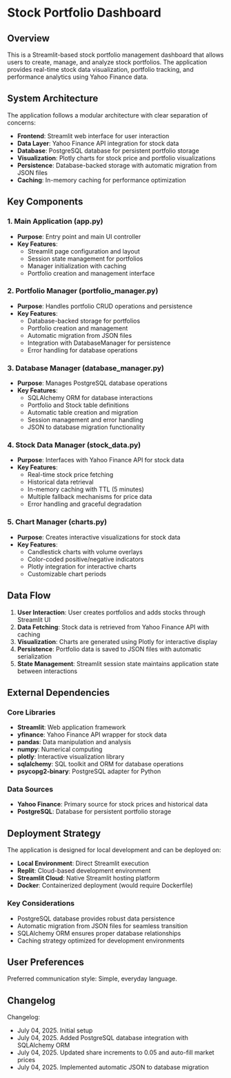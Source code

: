 # Stock Portfolio Dashboard

## Overview

This is a Streamlit-based stock portfolio management dashboard that allows users to create, manage, and analyze stock portfolios. The application provides real-time stock data visualization, portfolio tracking, and performance analytics using Yahoo Finance data.

## System Architecture

The application follows a modular architecture with clear separation of concerns:

- **Frontend**: Streamlit web interface for user interaction
- **Data Layer**: Yahoo Finance API integration for stock data
- **Database**: PostgreSQL database for persistent portfolio storage
- **Visualization**: Plotly charts for stock price and portfolio visualizations
- **Persistence**: Database-backed storage with automatic migration from JSON files
- **Caching**: In-memory caching for performance optimization

## Key Components

### 1. Main Application (app.py)
- **Purpose**: Entry point and main UI controller
- **Key Features**:
  - Streamlit page configuration and layout
  - Session state management for portfolios
  - Manager initialization with caching
  - Portfolio creation and management interface

### 2. Portfolio Manager (portfolio_manager.py)
- **Purpose**: Handles portfolio CRUD operations and persistence
- **Key Features**:
  - Database-backed storage for portfolios
  - Portfolio creation and management
  - Automatic migration from JSON files
  - Integration with DatabaseManager for persistence
  - Error handling for database operations

### 3. Database Manager (database_manager.py)
- **Purpose**: Manages PostgreSQL database operations
- **Key Features**:
  - SQLAlchemy ORM for database interactions
  - Portfolio and Stock table definitions
  - Automatic table creation and migration
  - Session management and error handling
  - JSON to database migration functionality

### 4. Stock Data Manager (stock_data.py)
- **Purpose**: Interfaces with Yahoo Finance API for stock data
- **Key Features**:
  - Real-time stock price fetching
  - Historical data retrieval
  - In-memory caching with TTL (5 minutes)
  - Multiple fallback mechanisms for price data
  - Error handling and graceful degradation

### 5. Chart Manager (charts.py)
- **Purpose**: Creates interactive visualizations for stock data
- **Key Features**:
  - Candlestick charts with volume overlays
  - Color-coded positive/negative indicators
  - Plotly integration for interactive charts
  - Customizable chart periods

## Data Flow

1. **User Interaction**: User creates portfolios and adds stocks through Streamlit UI
2. **Data Fetching**: Stock data is retrieved from Yahoo Finance API with caching
3. **Visualization**: Charts are generated using Plotly for interactive display
4. **Persistence**: Portfolio data is saved to JSON files with automatic serialization
5. **State Management**: Streamlit session state maintains application state between interactions

## External Dependencies

### Core Libraries
- **Streamlit**: Web application framework
- **yfinance**: Yahoo Finance API wrapper for stock data
- **pandas**: Data manipulation and analysis
- **numpy**: Numerical computing
- **plotly**: Interactive visualization library
- **sqlalchemy**: SQL toolkit and ORM for database operations
- **psycopg2-binary**: PostgreSQL adapter for Python

### Data Sources
- **Yahoo Finance**: Primary source for stock prices and historical data
- **PostgreSQL**: Database for persistent portfolio storage

## Deployment Strategy

The application is designed for local development and can be deployed on:
- **Local Environment**: Direct Streamlit execution
- **Replit**: Cloud-based development environment
- **Streamlit Cloud**: Native Streamlit hosting platform
- **Docker**: Containerized deployment (would require Dockerfile)

### Key Considerations
- PostgreSQL database provides robust data persistence
- Automatic migration from JSON files for seamless transition
- SQLAlchemy ORM ensures proper database relationships
- Caching strategy optimized for development environments

## User Preferences

Preferred communication style: Simple, everyday language.

## Changelog

Changelog:
- July 04, 2025. Initial setup
- July 04, 2025. Added PostgreSQL database integration with SQLAlchemy ORM
- July 04, 2025. Updated share increments to 0.05 and auto-fill market prices
- July 04, 2025. Implemented automatic JSON to database migration